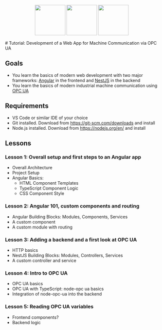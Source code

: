 <p align="center">
    <img height="100px" src="https://github.com/aljoshakoecher/opcua-webapp-tutorial/blob/documentation/images/images/opc-ua-icon.png?raw=true">
	<img height="100px" src="https://github.com/aljoshakoecher/opcua-webapp-tutorial/blob/documentation/images/images/angular-icon.png?raw=true">
	<img height="100px" src="https://github.com/aljoshakoecher/opcua-webapp-tutorial/blob/documentation/images/images/nest-icon.png?raw=true">
</p>
# Tutorial: Development of a Web App for Machine Communication via OPC UA

## Goals
- You learn the basics of modern web development with two major frameworks: [Angular](https://angular.io/) in the frontend and [NestJS](https://nestjs.com/) in the backend
- You learn the basics of modern industrial machine communication using [OPC UA](https://opcfoundation.org/about/opc-technologies/opc-ua/)

## Requirements
- VS Code or similar IDE of your choice
- Git installed. Download from https://git-scm.com/downloads and install
- Node.js installed. Download from https://nodejs.org/en/ and install

## Lessons

### Lesson 1: Overall setup and first steps to an Angular app
- Overall Architecture
- Project Setup 
- Angular Basics:
  - HTML Component Templates
  - TypeScript Component Logic
  - CSS Component Style

### Lesson 2: Angular 101, custom components and routing
- Angular Building Blocks: Modules, Components, Services
- A custom component 
- A custom module with routing

### Lesson 3: Adding a backend and a first look at OPC UA
- HTTP basics 
- NestJS Building Blocks: Modules, Controllers, Services
- A custom controller and service

### Lesson 4: Intro to OPC UA
- OPC UA basics
- OPC UA with TypeScript: node-opc ua basics
- Integration of node-opc-ua into the backend

### Lesson 5: Reading OPC UA variables
- Frontend components?
- Backend logic

